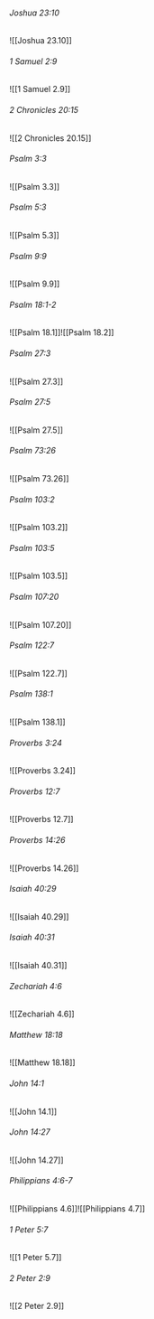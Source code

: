 ###### Joshua 23:10

![[Joshua 23.10]]

###### 1 Samuel 2:9

![[1 Samuel 2.9]]

###### 2 Chronicles 20:15

![[2 Chronicles 20.15]]

###### Psalm 3:3

![[Psalm 3.3]]

###### Psalm 5:3

![[Psalm 5.3]]

###### Psalm 9:9

![[Psalm 9.9]]

###### Psalm 18:1-2

![[Psalm 18.1]]![[Psalm 18.2]]

###### Psalm 27:3

![[Psalm 27.3]]

###### Psalm 27:5

![[Psalm 27.5]]

###### Psalm 73:26

![[Psalm 73.26]]

###### Psalm 103:2

![[Psalm 103.2]]

###### Psalm 103:5

![[Psalm 103.5]]

###### Psalm 107:20

![[Psalm 107.20]]

###### Psalm 122:7

![[Psalm 122.7]]

###### Psalm 138:1

![[Psalm 138.1]]

###### Proverbs 3:24

![[Proverbs 3.24]]

###### Proverbs 12:7

![[Proverbs 12.7]]

###### Proverbs 14:26

![[Proverbs 14.26]]

###### Isaiah 40:29

![[Isaiah 40.29]]

###### Isaiah 40:31

![[Isaiah 40.31]]

###### Zechariah 4:6

![[Zechariah 4.6]]

###### Matthew 18:18

![[Matthew 18.18]]

###### John 14:1

![[John 14.1]]

###### John 14:27

![[John 14.27]]

###### Philippians 4:6-7

![[Philippians 4.6]]![[Philippians 4.7]]

###### 1 Peter 5:7

![[1 Peter 5.7]]

###### 2 Peter 2:9

![[2 Peter 2.9]]